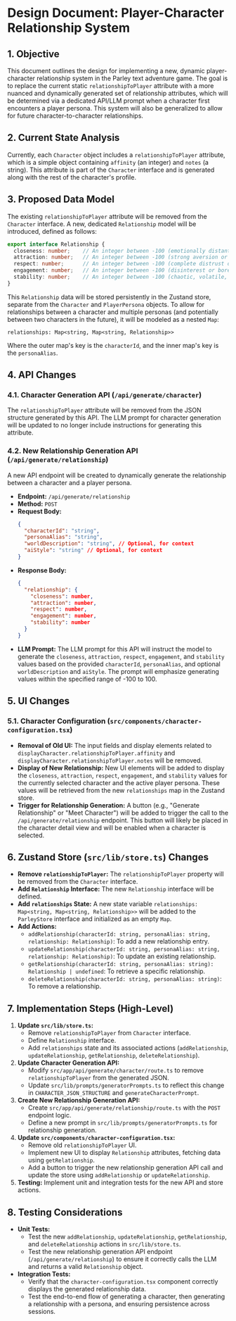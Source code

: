 # Design Document: Player-Character Relationship System

## 1. Objective

This document outlines the design for implementing a new, dynamic player-character relationship system in the Parley text adventure game. The goal is to replace the current static `relationshipToPlayer` attribute with a more nuanced and dynamically generated set of relationship attributes, which will be determined via a dedicated API/LLM prompt when a character first encounters a player persona. This system will also be generalized to allow for future character-to-character relationships.

## 2. Current State Analysis

Currently, each `Character` object includes a `relationshipToPlayer` attribute, which is a simple object containing `affinity` (an integer) and `notes` (a string). This attribute is part of the `Character` interface and is generated along with the rest of the character's profile.

## 3. Proposed Data Model

The existing `relationshipToPlayer` attribute will be removed from the `Character` interface. A new, dedicated `Relationship` model will be introduced, defined as follows:

```typescript
export interface Relationship {
  closeness: number;    // An integer between -100 (emotionally distant or hostile) and 100 (deeply bonded and emotionally close)
  attraction: number;   // An integer between -100 (strong aversion or repulsion) and 100 (strong romantic or physical attraction)
  respect: number;      // An integer between -100 (complete distrust or contempt) and 100 (deep respect, trust, and admiration)
  engagement: number;   // An integer between -100 (disinterest or boredom) and 100 (high curiosity and emotional investment)
  stability: number;    // An integer between -100 (chaotic, volatile, unreliable relationship) and 100 (stable, consistent, and secure connection)
}
```

This `Relationship` data will be stored persistently in the Zustand store, separate from the `Character` and `PlayerPersona` objects. To allow for relationships between a character and multiple personas (and potentially between two characters in the future), it will be modeled as a nested `Map`:

`relationships: Map<string, Map<string, Relationship>>`

Where the outer map's key is the `characterId`, and the inner map's key is the `personaAlias`.

## 4. API Changes

### 4.1. Character Generation API (`/api/generate/character`)

The `relationshipToPlayer` attribute will be removed from the JSON structure generated by this API. The LLM prompt for character generation will be updated to no longer include instructions for generating this attribute.

### 4.2. New Relationship Generation API (`/api/generate/relationship`)

A new API endpoint will be created to dynamically generate the relationship between a character and a player persona.

*   **Endpoint:** `/api/generate/relationship`
*   **Method:** `POST`
*   **Request Body:**
    ```json
    {
      "characterId": "string",
      "personaAlias": "string",
      "worldDescription": "string", // Optional, for context
      "aiStyle": "string" // Optional, for context
    }
    ```
*   **Response Body:**
    ```json
    {
      "relationship": {
        "closeness": number,
        "attraction": number,
        "respect": number,
        "engagement": number,
        "stability": number
      }
    }
    ```
*   **LLM Prompt:** The LLM prompt for this API will instruct the model to generate the `closeness`, `attraction`, `respect`, `engagement`, and `stability` values based on the provided `characterId`, `personaAlias`, and optional `worldDescription` and `aiStyle`. The prompt will emphasize generating values within the specified range of -100 to 100.

## 5. UI Changes

### 5.1. Character Configuration (`src/components/character-configuration.tsx`)

*   **Removal of Old UI:** The input fields and display elements related to `displayCharacter.relationshipToPlayer.affinity` and `displayCharacter.relationshipToPlayer.notes` will be removed.
*   **Display of New Relationship:** New UI elements will be added to display the `closeness`, `attraction`, `respect`, `engagement`, and `stability` values for the currently selected character and the active player persona. These values will be retrieved from the new `relationships` map in the Zustand store.
*   **Trigger for Relationship Generation:** A button (e.g., "Generate Relationship" or "Meet Character") will be added to trigger the call to the `/api/generate/relationship` endpoint. This button will likely be placed in the character detail view and will be enabled when a character is selected.

## 6. Zustand Store (`src/lib/store.ts`) Changes

*   **Remove `relationshipToPlayer`:** The `relationshipToPlayer` property will be removed from the `Character` interface.
*   **Add `Relationship` Interface:** The new `Relationship` interface will be defined.
*   **Add `relationships` State:** A new state variable `relationships: Map<string, Map<string, Relationship>>` will be added to the `ParleyStore` interface and initialized as an empty `Map`.
*   **Add Actions:**
    *   `addRelationship(characterId: string, personaAlias: string, relationship: Relationship)`: To add a new relationship entry.
    *   `updateRelationship(characterId: string, personaAlias: string, relationship: Relationship)`: To update an existing relationship.
    *   `getRelationship(characterId: string, personaAlias: string): Relationship | undefined`: To retrieve a specific relationship.
    *   `deleteRelationship(characterId: string, personaAlias: string)`: To remove a relationship.

## 7. Implementation Steps (High-Level)

1.  **Update `src/lib/store.ts`:**
    *   Remove `relationshipToPlayer` from `Character` interface.
    *   Define `Relationship` interface.
    *   Add `relationships` state and its associated actions (`addRelationship`, `updateRelationship`, `getRelationship`, `deleteRelationship`).
2.  **Update Character Generation API:**
    *   Modify `src/app/api/generate/character/route.ts` to remove `relationshipToPlayer` from the generated JSON.
    *   Update `src/lib/prompts/generatorPrompts.ts` to reflect this change in `CHARACTER_JSON_STRUCTURE` and `generateCharacterPrompt`.
3.  **Create New Relationship Generation API:**
    *   Create `src/app/api/generate/relationship/route.ts` with the `POST` endpoint logic.
    *   Define a new prompt in `src/lib/prompts/generatorPrompts.ts` for relationship generation.
4.  **Update `src/components/character-configuration.tsx`:**
    *   Remove old `relationshipToPlayer` UI.
    *   Implement new UI to display `Relationship` attributes, fetching data using `getRelationship`.
    *   Add a button to trigger the new relationship generation API call and update the store using `addRelationship` or `updateRelationship`.
5.  **Testing:** Implement unit and integration tests for the new API and store actions.

## 8. Testing Considerations

*   **Unit Tests:**
    *   Test the new `addRelationship`, `updateRelationship`, `getRelationship`, and `deleteRelationship` actions in `src/lib/store.ts`.
    *   Test the new relationship generation API endpoint (`/api/generate/relationship`) to ensure it correctly calls the LLM and returns a valid `Relationship` object.
*   **Integration Tests:**
    *   Verify that the `character-configuration.tsx` component correctly displays the generated relationship data.
    *   Test the end-to-end flow of generating a character, then generating a relationship with a persona, and ensuring persistence across sessions.

